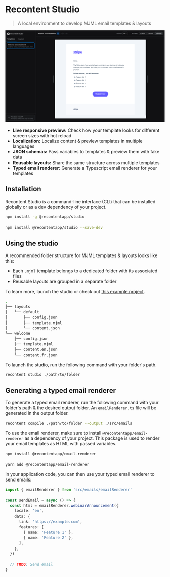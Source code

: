 # Recontent Studio

> A local environment to develop MJML email templates & layouts

![Recontent Studio](https://github.com/recontentapp/studio/blob/master/screenshot.png?raw=true)

- **Live responsive preview:** Check how your template looks for different screen sizes with hot reload
- **Localization:** Localize content & preview templates in multiple languages
- **JSON schemas:** Pass variables to templates & preview them with fake data
- **Reusable layouts:** Share the same structure across multiple templates
- **Typed email renderer:** Generate a Typescript email renderer for your templates

## Installation

Recontent Studio is a command-line interface (CLI) that can be installed globally or as a dev dependency of your project.

```sh
npm install -g @recontentapp/studio

npm install @recontentapp/studio --save-dev
```

## Using the studio

A recommended folder structure for MJML templates & layouts looks like this:

- Each `.mjml` template belongs to a dedicated folder with its associated files
- Reusable layouts are grouped in a separate folder

To learn more, launch the studio or check out [this example project](https://github.com/recontentapp/studio/tree/master/packages/example-app).

```sh
.
├── layouts
│   └── default
│       ├── config.json
│       ├── template.mjml
│       └── content.json
└── welcome
    ├── config.json
    ├── template.mjml
    ├── content.en.json
    └── content.fr.json
```

To launch the studio, run the following command with your folder's path.

```sh
recontent studio ./path/to/folder
```

## Generating a typed email renderer

To generate a typed email renderer, run the following command with your folder's path & the desired output folder. An `emailRenderer.ts` file will be generated in the output folder.

```sh
recontent compile ./path/to/folder --output ./src/emails
```

To use the email renderer, make sure to install `@recontentapp/email-renderer` as a dependency of your project. This package is used to render your email templates as HTML with passed variables.

```sh
npm install @recontentapp/email-renderer

yarn add @recontentapp/email-renderer
```

in your application code, you can then use your typed email renderer to send emails:

```ts
import { emailRenderer } from 'src/emails/emailRenderer'

const sendEmail = async () => {
  const html = emailRenderer.webinarAnnouncement({
    locale: 'en',
    data: {
      link: 'https://example.com',
      features: [
        { name: 'Feature 1' },
        { name: 'Feature 2' },
      ],
    },
  })

  // TODO: Send email
}
```
